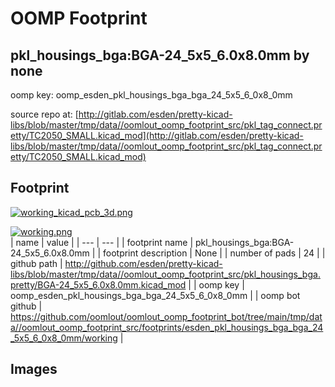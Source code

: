 # OOMP Footprint  
## pkl_housings_bga:BGA-24_5x5_6.0x8.0mm  by none  
  
oomp key: oomp_esden_pkl_housings_bga_bga_24_5x5_6_0x8_0mm  
  
source repo at: [http://gitlab.com/esden/pretty-kicad-libs/blob/master/tmp/data//oomlout_oomp_footprint_src/pkl_tag_connect.pretty/TC2050_SMALL.kicad_mod](http://gitlab.com/esden/pretty-kicad-libs/blob/master/tmp/data//oomlout_oomp_footprint_src/pkl_tag_connect.pretty/TC2050_SMALL.kicad_mod)  
## Footprint  
  
[![working_kicad_pcb_3d.png](working_kicad_pcb_3d_600.png)](working_kicad_pcb_3d.png)  
  
[![working.png](working_600.png)](working.png)  
| name | value | 
| --- | --- | 
| footprint name | pkl_housings_bga:BGA-24_5x5_6.0x8.0mm | 
| footprint description | None | 
| number of pads | 24 | 
| github path | http://github.com/esden/pretty-kicad-libs/blob/master/tmp/data//oomlout_oomp_footprint_src/pkl_housings_bga.pretty/BGA-24_5x5_6.0x8.0mm.kicad_mod | 
| oomp key | oomp_esden_pkl_housings_bga_bga_24_5x5_6_0x8_0mm | 
| oomp bot github | https://github.com/oomlout/oomlout_oomp_footprint_bot/tree/main/tmp/data//oomlout_oomp_footprint_src/footprints/esden_pkl_housings_bga_bga_24_5x5_6_0x8_0mm/working | 
## Images  
